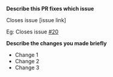 **Describe this PR fixes which issue**

Closes issue [issue link]

Eg: Closes issue [#20](https://github.com/dscmbcet/hacktoberfest-2021/issues/20)

**Describe the changes you made briefly**

- Change 1
- Change 2
- Change 3
